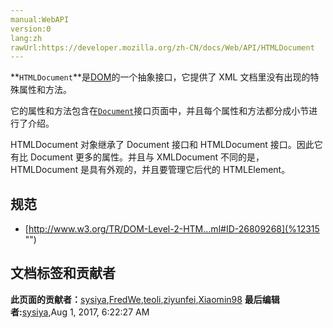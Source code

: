 ```yaml
---
manual:WebAPI
version:0
lang:zh
rawUrl:https://developer.mozilla.org/zh-CN/docs/Web/API/HTMLDocument
---
```






**`HTMLDocument`**是[DOM](%12314 "en/DOM")的一个抽象接口，它提供了 XML 文档里没有出现的特殊属性和方法。



它的属性和方法包含在[`Document`](%2670 "Document 接口提供了一些在浏览器服务中作为页面内容入口点而加载的一些页面，也就是 DOM 树。 DOM 树包括诸如 <body> 和 <table> 之类的元素，及其他元素。其也为文档（document）提供了全局性的函数，例如获取页面的 URL、在文档中创建新的 element 的函数。")接口页面中，并且每个属性和方法都分成小节进行了介绍。



HTMLDocument 对象继承了 Document 接口和 HTMLDocument 接口。因此它有比 Document 更多的属性。并且与 XMLDocument 不同的是，HTMLDocument 是具有外观的，并且要管理它后代的 HTMLElement。


## 规范<a name="规范"></a>

* [http://www.w3.org/TR/DOM-Level-2-HTM...ml#ID-26809268](%12315 "")



## 文档标签和贡献者
**此页面的贡献者：**[sysiya](%12316 ""),[FredWe](%6673 ""),[teoli](%160 ""),[ziyunfei](%61 ""),[Xiaomin98](%12317 "")
**最后编辑者:**[sysiya](%12316 ""),<time>Aug 1, 2017, 6:22:27 AM</time>


